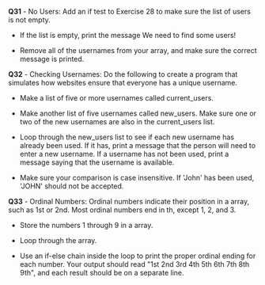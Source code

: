 **Q31** - No Users: Add an if test to Exercise 28 to make sure the list of users is not empty.
- If the list is empty, print the message We need to find some users!

- Remove all of the usernames from your array, and make sure the correct message is printed.

**Q32** - Checking Usernames: Do the following to create a program that simulates how websites ensure that everyone has a unique username.
- Make a list of five or more usernames called current_users.

- Make another list of five usernames called new_users. Make sure one or two of the new usernames are also in the current_users list.

- Loop through the new_users list to see if each new username has already been used. If it has, print a message that the person will need to enter a new username. If a username has not been used, print a message saying that the username is available.

- Make sure your comparison is case insensitive. If 'John' has been used, 'JOHN' should not be accepted.

**Q33** - Ordinal Numbers: Ordinal numbers indicate their position in a array, such as 1st or 2nd. Most ordinal numbers end in th, except 1, 2, and 3.
- Store the numbers 1 through 9 in a array.

- Loop through the array.

- Use an if-else chain inside the loop to print the proper ordinal ending for each number. Your output should read "1st 2nd 3rd 4th 5th 6th 7th 8th 9th", and each result should be on a separate line.